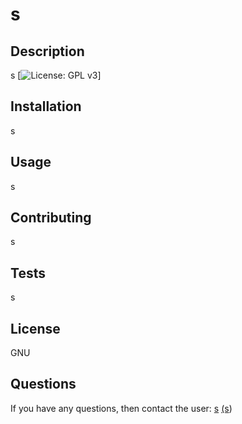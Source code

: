 
  # s


  ## Description 

  s
  [![License: GPL v3](https://img.shields.io/badge/License-GPLv3-blue.svg)]

  ## Installation

  s

  ## Usage 
  
  s

  ## Contributing

  s

  ## Tests
  
  s

  ## License 

  GNU

  ## Questions

 If you have any questions, then contact the user:  [s](https://github.com/s) [(s](mailto:s))


